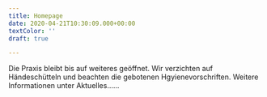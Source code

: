 ```yaml
---
title: Homepage
date: 2020-04-21T10:30:09.000+00:00
textColor: ''
draft: true

---
```

Die Praxis bleibt bis auf weiteres geöffnet. Wir verzichten auf Händeschütteln und beachten die gebotenen Hgyienevorschriften. Weitere Informationen unter Aktuelles......
